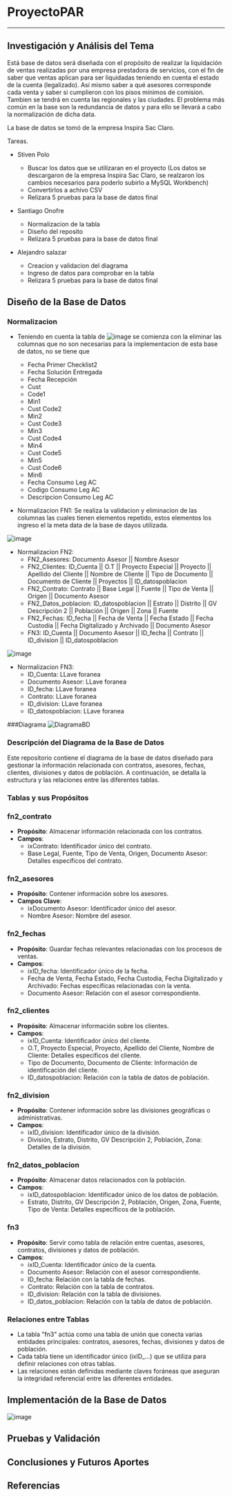 # ProyectoPAR
---


## Investigación y Análisis del Tema

Está base de datos será diseñada con el propósito de realizar la liquidación de ventas  realizadas por una empresa prestadora de servicios, con el fin de saber que ventas aplican para ser liquidadas teniendo en cuenta el estado de la cuenta (legalizado). Así mismo saber a qué asesores corresponde cada venta y saber si cumplieron con los pisos mínimos de comision. Tambien se tendrá en cuenta las regionales y las ciudades. El problema más común en la base son la redundancia de datos y para ello se llevará a cabo la normalización de dicha data.

La base de datos se tomó de la empresa Inspira Sac Claro.

Tareas.
- Stiven Polo
  * Buscar los datos que se utilizaran en el proyecto (Los datos se descargaron de la empresa Inspira Sac Claro, se realzaron los cambios necesarios para poderlo subirlo a MySQL Workbench)
  * Convertirlos a achivo CSV
  * Relizara 5 pruebas para la base de datos final

- Santiago Onofre
  * Normalizacion de la tabla 
  * Diseño del reposito
  * Relizara 5 pruebas para la base de  datos final
 
- Alejandro salazar
  * Creacion y validacion del diagrama
  * Ingreso de datos para comprobar en la tabla 
  * Relizara 5 pruebas para la base de  datos final

   

## Diseño de la Base de Datos

### Normalizacion
- Teniendo en cuenta la tabla de ![image](https://github.com/Onhofre/Ventas-de-una-empresa/assets/170147666/a193a744-a328-490a-b5bd-ac1e4dd921ee) se comienza con la eliminar las columnas que no son necesarias para la implementacion de esta base de datos, no se tiene que 
  * Fecha Primer Checklist2
  * Fecha Solución Entregada
  * Fecha Recepción
  * Cust
  * Code1
  * Min1
  * Cust Code2
  * Min2
  * Cust Code3
  * Min3
  * Cust Code4
  * Min4
  * Cust Code5
  * Min5
  * Cust Code6
  * Min6
  * Fecha Consumo Leg AC
  * Codigo Consumo Leg AC
  * Descripcion Consumo Leg AC

-    Normalizacion FN1: Se realiza la validacion y eliminacion de las columnas las cuales tienen elementos repetido, estos elementos los ingreso el la meta data de la base de dayos utilizada.

![image](https://github.com/Onhofre/Ventas-de-una-empresa/assets/170147666/cead7546-1886-4d59-ac2b-e9f033c445e5)


-    Normalizacion FN2:
     * FN2_Asesores: Documento Asesor	|| Nombre Asesor
     * FN2_Clientes: ID_Cuenta ||	O.T	|| Proyecto Especial	|| Proyecto	|| Apellido del Cliente	|| Nombre de Cliente || Tipo de Documento ||	Documento de Cliente ||	Proyectos	|| ID_datospoblacion
     * FN2_Contrato: Contrato ||	Base Legal ||	Fuente	|| Tipo de Venta ||	Origen	|| Documento Asesor
     * FN2_Datos_poblacion: ID_datospoblacion	|| Estrato	|| Distrito	|| GV Descripción 2	|| Población	|| Origen ||	Zona	|| Fuente
     * FN2_Fechas: ID_fecha	|| Fecha de Venta	|| Fecha Estado	|| Fecha Custodia	|| Fecha Digitalizado y Archivado	|| Documento Asesor
     * FN3: ID_Cuenta	|| Documento Asesor	|| ID_fecha	|| Contrato	|| ID_division	|| ID_datospoblacion

![image](https://github.com/Onhofre/Ventas-de-una-empresa/assets/170147666/f6471cf6-0ef1-4b98-82dd-80bbcc366814)

-    Normalizacion FN3:
     * ID_Cuenta: LLave foranea
     * Documento Asesor: LLave foranea
     * ID_fecha: LLave foranea
     * Contrato: LLave foranea
     * ID_division: LLave foranea
     * ID_datospoblacion: LLave foranea

###Diagrama 
![DiagramaBD](https://github.com/Onhofre/Ventas-de-una-empresa/assets/170148837/e863527e-bb9a-4622-8aef-be5e9698b3e0)

### Descripción del Diagrama de la Base de Datos

Este repositorio contiene el diagrama de la base de datos diseñado para gestionar la información relacionada con contratos, asesores, fechas, clientes, divisiones y datos de población. A continuación, se detalla la estructura y las relaciones entre las diferentes tablas.

### Tablas y sus Propósitos

### fn2_contrato
- **Propósito**: Almacenar información relacionada con los contratos.
- **Campos**: 
  - ixContrato: Identificador único del contrato.
  - Base Legal, Fuente, Tipo de Venta, Origen, Documento Asesor: Detalles específicos del contrato.

### fn2_asesores
- **Propósito**: Contener información sobre los asesores.
- **Campos Clave**: 
  - ixDocumento Asesor: Identificador único del asesor.
  - Nombre Asesor: Nombre del asesor.

### fn2_fechas
- **Propósito**: Guardar fechas relevantes relacionadas con los procesos de ventas.
- **Campos**: 
  - ixID_fecha: Identificador único de la fecha.
  - Fecha de Venta, Fecha Estado, Fecha Custodia, Fecha Digitalizado y Archivado: Fechas específicas relacionadas con la venta.
  - Documento Asesor: Relación con el asesor correspondiente.

### fn2_clientes
- **Propósito**: Almacenar información sobre los clientes.
- **Campos**: 
  - ixID_Cuenta: Identificador único del cliente.
  - O.T, Proyecto Especial, Proyecto, Apellido del Cliente, Nombre de Cliente: Detalles específicos del cliente.
  - Tipo de Documento, Documento de Cliente: Información de identificación del cliente.
  - ID_datospoblacion: Relación con la tabla de datos de población.

### fn2_division
- **Propósito**: Contener información sobre las divisiones geográficas o administrativas.
- **Campos**: 
  - ixID_division: Identificador único de la división.
  - División, Estrato, Distrito, GV Descripción 2, Población, Zona: Detalles de la división.

### fn2_datos_poblacion
- **Propósito**: Almacenar datos relacionados con la población.
- **Campos**: 
  - ixID_datospoblacion: Identificador único de los datos de población.
  - Estrato, Distrito, GV Descripción 2, Población, Origen, Zona, Fuente, Tipo de Venta: Detalles específicos de la población.

### fn3
- **Propósito**: Servir como tabla de relación entre cuentas, asesores, contratos, divisiones y datos de población.
- **Campos**: 
  - ixID_Cuenta: Identificador único de la cuenta.
  - Documento Asesor: Relación con el asesor correspondiente.
  - ID_fecha: Relación con la tabla de fechas.
  - Contrato: Relación con la tabla de contratos.
  - ID_division: Relación con la tabla de divisiones.
  - ID_datos_poblacion: Relación con la tabla de datos de población.

### Relaciones entre Tablas

- La tabla "fn3" actúa como una tabla de unión que conecta varias entidades principales: contratos, asesores, fechas, divisiones y datos de población.
- Cada tabla tiene un identificador único (ixID_...) que se utiliza para definir relaciones con otras tablas.
- Las relaciones están definidas mediante claves foráneas que aseguran la integridad referencial entre las diferentes entidades.






## Implementación de la Base de Datos

![image](https://github.com/Onhofre/Ventas-de-una-empresa/assets/170147666/ec51b0b2-5633-44eb-a079-b50ddcb1f87b)



## Pruebas y Validación




## Conclusiones y Futuros Aportes



## Referencias
